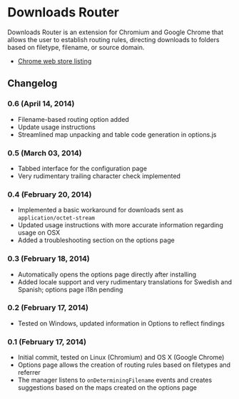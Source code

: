 Downloads Router
===============

Downloads Router is an extension for Chromium and Google Chrome that allows the user
to establish routing rules, directing downloads to folders based on filetype, filename, or source domain.

* [Chrome web store listing][webstore]

[webstore]: https://chrome.google.com/webstore/detail/downloads-router/fgkboeogiiklpklnjgdiaghaiehcknjo


Changelog
---------

### 0.6 (April 14, 2014)

* Filename-based routing option added
* Update usage instructions
* Streamlined map unpacking and table code generation in options.js

### 0.5 (March 03, 2014)

* Tabbed interface for the configuration page
* Very rudimentary trailing character check implemented

### 0.4 (February 20, 2014)

* Implemented a basic workaround for downloads sent as `application/octet-stream`
* Updated usage instructions with more accurate information regarding usage on OSX
* Added a troubleshooting section on the options page

### 0.3 (February 18, 2014)

* Automatically opens the options page directly after installing
* Added locale support and very rudimentary translations for Swedish and Spanish; options page i18n pending

### 0.2 (February 17, 2014)

* Tested on Windows, updated information in Options to reflect findings

### 0.1 (February 17, 2014)

* Initial commit, tested on Linux (Chromium) and OS X (Google Chrome)
* Options page allows the creation of routing rules based on filetypes and referrer
* The manager listens to `onDeterminingFilename` events and creates suggestions based on the maps created on the options page
